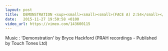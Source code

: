 ```yaml
---
layout: post
title:  DEMONSTRATION <sup><small><small><small>(FACE A) 2:54</small></small></small></sup>
date:   2015-11-27 19:50:58 +0100
video_url: https://vimeo.com/143600115
---
```


Music : ‘Demonstration' by Bryce Hackford
(PRAH recordings - Published by Touch Tones Ltd)
<BR>
	<BR>